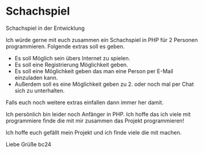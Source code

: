 # Schachspiel
Schachspiel in der Entwicklung

Ich würde gerne mit euch zusammen ein Schachspiel in PHP für 2 Personen programmieren.
Folgende extras soll es geben.
- Es soll Möglich sein übers Internet zu spielen.
- Es soll eine Registrierung Möglichkeit geben.
- Es soll eine Möglichkeit geben das man eine Person per E-Mail einzuladen kann.
- Außerdem soll es eine Möglichkeit geben zu 2. oder noch mal per Chat sich zu unterhalten.

Falls euch noch weitere extras einfallen dann immer her damit.

Ich persönlich bin leider noch Anfänger in PHP.
Ich hoffe das ich viele mit programmiere finde die mit mir zusammen das Projekt programmieren!

Ich hoffe euch gefällt mein Projekt und ich finde viele die mit machen.

Liebe Grüße
bc24
